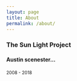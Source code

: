 ```yaml
---
layout: page
title: About
permalink: /about/
---
```

### The Sun Light Project
#### Austin scenester...
<small>2008 - 2018</small>
